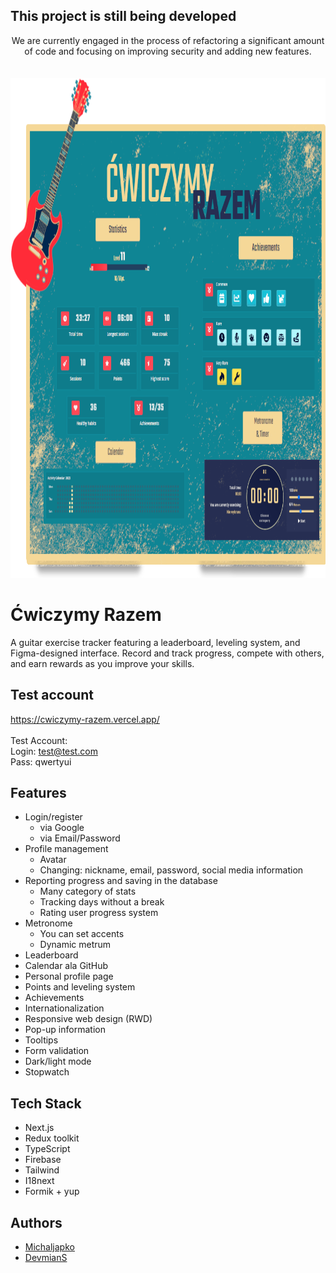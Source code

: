 ## This project is still being developed

<div align="center">
 We are currently engaged in the process of refactoring a significant amount of code and focusing on improving security and adding new features.
</div>
<br>
<br>
<div align="center">
  <img height="800" src="https://raw.githubusercontent.com/CodeReactOrNext/CwiczymyRazem/tasks_v.1.0/promo.png"  />
</div>

# Ćwiczymy Razem

A guitar exercise tracker featuring a leaderboard, leveling system, and Figma-designed interface. Record and track progress, compete with others, and earn rewards as you improve your skills.

## Test account

https://cwiczymy-razem.vercel.app/
<br>
<br>
Test Account: <br>
Login: test@test.com
<br>
Pass: qwertyui

## Features

<ul>
  <li>Login/register
    <ul>
      <li>via Google</li>
      <li>via Email/Password</li>
    </ul>
  </li>
  <li>Profile management
    <ul>
      <li>Avatar</li>
      <li>Changing: nickname, email, password, social media information</li>
    </ul>
  </li>
  <li>Reporting progress and saving in the database
    <ul>
      <li>Many category of stats</li>
      <li>Tracking days without a break</li>
      <li>Rating user progress system</li>
    </ul>
  </li>
  <li>Metronome
    <ul>
      <li>You can set accents</li>
      <li>Dynamic metrum </li>
    </ul>
  </li>
  <li>Leaderboard</li>
    <li>Calendar ala GitHub</li>
  <li>Personal profile page</li>
  <li>Points and leveling system</li>
  <li>Achievements</li>
  <li>Internationalization</li>
  <li>Responsive web design (RWD)</li>
  <li>Pop-up information</li>
  <li>Tooltips</li>
  <li>Form validation</li>
  <li>Dark/light mode</li>
  <li>Stopwatch</li>
</ul>

## Tech Stack

- Next.js
- Redux toolkit
- TypeScript
- Firebase
- Tailwind
- I18next
- Formik + yup

## Authors

- [Michaljapko](https://github.com/Michaljapko)
- [DevmianS](https://github.com/DevmianS)
